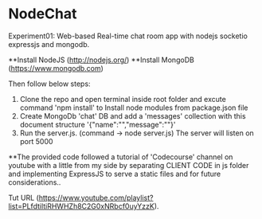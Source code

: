 # NodeChat

Experiment01: Web-based Real-time chat room app with nodejs socketio expressjs and mongodb.

**Install NodeJS (http://nodejs.org/)
**Install MongoDB (https://www.mongodb.com)

Then follow below steps:

1) Clone the repo and open terminal inside root folder and excute command 'npm install' to Install node modules from package.json  file
2) Create MongoDb 'chat' DB and add a 'messages' collection with this document structure '{"name":"","message":""}'
3) Run the server.js. (command -> node server.js) The server will listen on port 5000


**The provided code followed a tutorial of 'Codecourse' channel on youtube with a little from my side by separating CLIENT CODE in js folder and implementing ExpressJS to serve a static files and for future considerations..

Tut URL (https://www.youtube.com/playlist?list=PLfdtiltiRHWHZh8C2G0xNRbcf0uyYzzK).

